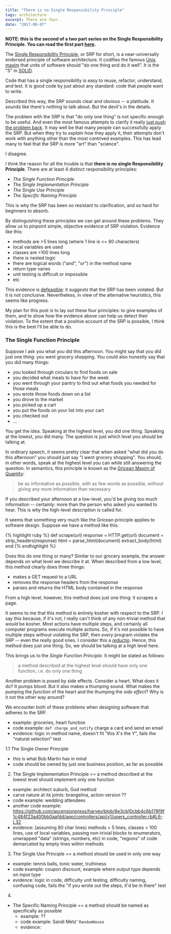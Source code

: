 ```yaml
---
title: "There is no Single Responsibility Principle"
tags: architecture
excerpt: There are four.
date: "2017-08-07"
---
```


__NOTE: this is the second of a two part series on the Single Responsibility
Principle. You can read the first part
[here](/blog/the-single-responsibility-principle-part-1).__

The [Single Responsibility
Principle](https://en.wikipedia.org/wiki/Single_responsibility_principle),
or SRP for short,
is a near-universally endorsed principle of software architecture.
It codifies the famous [Unix
maxim](https://en.wikipedia.org/wiki/Unix_philosophy#Origin) that units of
software should
"do one thing and do it well". It is the "S" in
[SOLID](https://en.wikipedia.org/wiki/SOLID_(object-oriented_design)).

Code that has a single responsibility is easy to reuse, refactor,
understand, and test. It is good code by just about any standard: code that
people want to write.

Described this way, the SRP sounds clear and obvious -- a platitude. It sounds
like there's nothing to talk about. But the devil's in the details.

The problem with the SRP is that "do only one thing" is not specific enough to be
useful. And even the most famous attempts to clarify it really [just push the
problem back](/blog/the-single-responsibility-principle-part-1). It may well be
that many people can successfully apply the SRP. But when they try to
_explain_ how they apply it, their attempts don't work with anything
other than the most contrived examples. This has lead many to feel that
the SRP is more "art" than "science".

I disagree.

I think the reason for all the trouble is that __there is no single
Responsibility Principle__. There are at least 4 distinct responsibility
principles:

* _The Single Function Principle_
* _The Single Implementation Principle_
* _The Single Use Principle_
* _The Specific Naming Principle_

This is why the SRP has been so resistant to clarification, and so hard for
beginners to absorb.

By distinguishing these principles we can get around these problems. They
allow us to pinpoint simple, objective evidence of SRP violation. Evidence like
this:

  * methods are >5 lines long (where 1 line is <= 80 characters)
  * local variables are used
  * classes are >100 lines long
  * there is nested logic
  * there are logical words ("and", "or") in the method name
  * return type varies
  * unit testing is difficult or impossible
  * etc

This evidence is
[defeasible](https://en.wikipedia.org/wiki/Defeasible_reasoning): it _suggests_
that the SRP has been violated. But it is not conclusive. Nevertheless, in view
of the alternative heuristics, this seems like progress.

My plan for this post is to lay out these four principles: to give examples of
them, and to show how the evidence above can help us detect their violation.
To the extent that a positive account of the SRP is possible, I think this is
the best I'll be able to do.

### The Single Function Principle

Suppose I ask you what you did this afternoon. You might say that
you did just one thing: you went grocery shopping. You could also honestly
say that you did many things:

* you looked through circulars to find foods on sale
* you decided what meals to have for the week
* you went through your pantry to find out what foods you needed for those meals
* you wrote those foods down on a list
* you drove to the market
* you picked up a cart
* you put the foods on your list into your cart
* you checked out
* ...

You get the idea. Speaking at the highest level, you did one thing. Speaking at
the lowest, you did many. The question is just which level you *should* be
talking at.

In ordinary speech, it seems pretty clear that when asked "what did you do this
afternoon" you should just say "I went grocery shopping". You should, in
other words, speak at the highest level you can while still answering the
question. In semantics, this principle is known as the [Gricean Maxim of
Quantity](https://www.sas.upenn.edu/~haroldfs/dravling/grice.html):

> be as informative as possible, with as few words as possible, without giving
> any more information than necessary

If you described your afternoon at a low-level, you'd be giving too much
information -- certainly: more than the person who asked you wanted to hear.
This is why the high-level description is called for.

It seems that something very much like the Gricean principle applies to software
design. Suppose we have a method like this:

{% highlight ruby %}
def scrape(url)
  response = HTTP.get(url)
  document = strip_headers(response)
  html = parse_html(document)
  extract_body(html)
end
{% endhighlight %}

Does this do one thing or many? Similar to our grocery example, the answer
depends on what level we describe it at. When described from a low
level, this method clearly does three things:

* makes a GET request to a URL
* removes the response headers from the response
* parses and returns the HTML body contained in the response

From a high level, however, this method does just one thing: it scrapes a page.

It seems to me that this method is entirely kosher with respect to the SRP. I
say this because, if it's not, I really can't think of any non-trivial method
that _would_ be kosher. Most actions have multiple steps, and certainly all
computer programs execute multiple actions. So, if it's not possible to have
multiple steps without violating the SRP, then _every_ program violates the SRP
-- even the really good ones. I consider this a
[_reductio_](https://en.wikipedia.org/wiki/Reductio_ad_absurdum). Hence, this
method does just one thing. So, we should be talking at a high level here.

This brings us to the _Single Function Principle_. It might be stated as follows:

> a method described at the highest level should have only one function, i.e. do
> only one thing

Another problem is posed by side effects. Consider a heart. What does it do?
It pumps blood. But it also makes a thumping sound.  What makes the
pumping the _function_ of the heart and the thumping the _side effect_? Why is
it not the other way around?

We encounter both of these problems when designing software that adheres to the
SRP.

  * example: groceries, heart function
  * code example: `def charge_and_notify` charge a card and send an email
  * evidence: logic in method name, doesn't fit "this X's the Y", fails the
    "natural selection" test

1.1 The Single Owner Principle
* this is what Bob Martin has in mind
* code should be owned by just one business position, as far as possible

2. The Single Implementation Principle
  == a method described at the lowest level should implement only one function
  * example: architect suburb, God method
  * carve nature at its joints: brangelina, action version ??
  * code example: wedding attendees
  * another code example: https://github.com/ascensionpress/harvey/blob/6e3cb10cbb4c6b178f9f1c484f23ad00bb0aafdd/app/controllers/api/v1/users_controller.rb#L6-L32
  * evidence: (assuming 80 char lines) methods > 5 lines, classes > 100 lines,
              use of local variables, passing non-trivial blocks to enumerators,
              unwrapped "data" (strings, numbers, etc) in code,
              "regions" of code demarcated by empty lines within methods

3. The Single Use Principle
  == a method should be used in only one way
  * example: tennis balls, tonic water, truthiness
  * code example: coupon discount, example where output type depends on input
    type
  * evidence: logic in code, difficulty unit testing, difficulty naming, confusing code, fails
    the "if you wrote out the steps, it'd be in there" test

4.
* The Specific Naming Principle
  == a method should be named as specifically as possible
  * example: ??
  * code example: Sandi Metz' `RandomHouse`
  * evidence:
